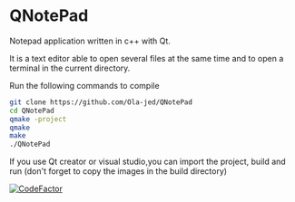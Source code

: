 # QNotePad
Notepad application written in c++ with Qt.

It is a text editor able to open several files at the same time and to open a terminal in the current directory.

Run the following commands to compile
```sh
git clone https://github.com/Ola-jed/QNotePad
cd QNotePad
qmake -project
qmake
make
./QNotePad
```
If you use Qt creator or visual studio,you can import the project, build and run
(don't forget to copy the images in the build directory)

[![CodeFactor](https://www.codefactor.io/repository/github/ola-jed/qnotepad/badge)](https://www.codefactor.io/repository/github/ola-jed/qnotepad)
